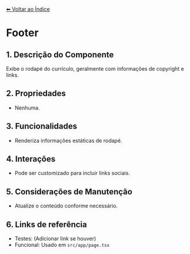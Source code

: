 [⬅ Voltar ao Índice](../README_INDEX.md)

# Footer

## 1. Descrição do Componente
Exibe o rodapé do currículo, geralmente com informações de copyright e links.

## 2. Propriedades
- Nenhuma.

## 3. Funcionalidades
- Renderiza informações estáticas de rodapé.

## 4. Interações
- Pode ser customizado para incluir links sociais.

## 5. Considerações de Manutenção
- Atualize o conteúdo conforme necessário.

## 6. Links de referência
- Testes: (Adicionar link se houver)
- Funcional: Usado em `src/app/page.tsx`
